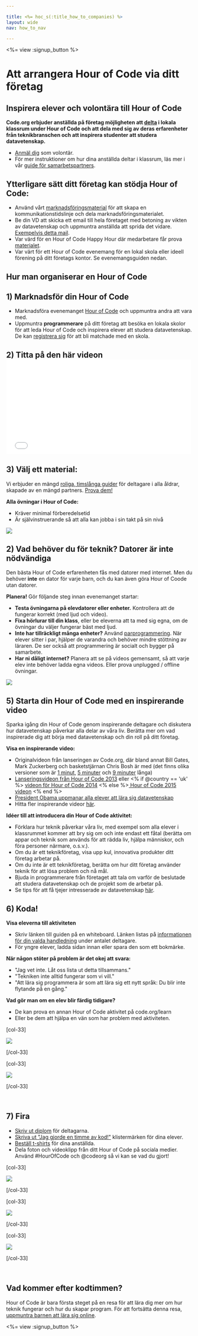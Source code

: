 ```yaml
---

title: <%= hoc_s(:title_how_to_companies) %>
layout: wide
nav: how_to_nav

---
```


<%= view :signup_button %>

# Att arrangera Hour of Code via ditt företag

## Inspirera elever och volontära till Hour of Code

**Code.org erbjuder anställda på företag möjligheten att [delta](<%= resolve_url('https://code.org/volunteer') %>) i lokala klassrum under Hour of Code och att dela med sig av deras erfarenheter från teknikbranschen och att inspirera studenter att studera datavetenskap.**

  * [Anmäl dig](<%= resolve_url('https://code.org/volunteer') %>) som volontär.
  * För mer instruktioner om hur dina anställda deltar i klassrum, läs mer i vår [guide för samarbetspartners](<%= localized_file('/files/HourOfCodeGuideForCorporatePartners.pdf') %>).

## Ytterligare sätt ditt företag kan stödja Hour of Code:

  * Använd vårt [marknadsföringsmaterial](<%= localized_file('/files/HourOfCodeInternalMarketingToolkit.pdf') %>) för att skapa en kommunikationstidslinje och dela marknadsföringsmaterialet.
  * Be din VD att skicka ett email till hela företaget med betoning av vikten av datavetenskap och uppmuntra anställda att sprida det vidare. [Exempelvis detta mail](<%= resolve_url('/promote/resources#sample-emails') %>).
  * Var värd för en Hour of Code Happy Hour där medarbetare får prova [materialet](<%= resolve_url('https://code.org/learn') %>).
  * Var värt för ett Hour of Code evenemang för en lokal skola eller ideell förening på ditt företags kontor. Se evenemangsguiden nedan.

## Hur man organiserar en Hour of Code

## 1) Marknadsför din Hour of Code

  * Marknadsföra evenemanget [Hour of Code](<%= resolve_url('/promote') %>) och uppmuntra andra att vara med.
  * Uppmuntra **programmerare** på ditt företag att besöka en lokala skolor för att leda Hour of Code och inspirera elever att studera datavetenskap. De kan [registrera sig](<%= resolve_url('https://code.org/volunteer/engineer') %>) för att bli matchade med en skola.

## 2) Titta på den här videon <iframe width="500" height="255" src="//www.youtube.com/embed/SrnvvWDm73k" frameborder="0" allowfullscreen></iframe>
## 3) Välj ett material:

Vi erbjuder en mängd [roliga, timslånga guider](<%= resolve_url('https://code.org/learn') %>) för deltagare i alla åldrar, skapade av en mängd partners. [Prova dem!](<%= resolve_url("https://code.org/learn") %>)

**Alla övningar i Hour of Code:**

  * Kräver minimal förberedelsetid
  * Är självinstruerande så att alla kan jobba i sin takt på sin nivå

[![](/images/fit-700/tutorials.png)](<%= resolve_url('https://code.org/learn') %>)

## 2) Vad behöver du för teknik? Datorer är inte nödvändiga

Den bästa Hour of Code erfarenheten fås med datorer med internet. Men du behöver **inte** en dator för varje barn, och du kan även göra Hour of Coode utan datorer.

**Planera!** Gör följande steg innan evenemanget startar:

  * **Testa övningarna på elevdatorer eller enheter.** Kontrollera att de fungerar korrekt (med ljud och video).
  * **Fixa hörlurar till din klass**, eller be eleverna att ta med sig egna, om de övningar du väljer fungerar bäst med ljud.
  * **Inte har tillräckligt många enheter?** Använd [parprogrammering](https://www.youtube.com/watch?v=vgkahOzFH2Q). När elever sitter i par, hjälper de varandra och behöver mindre stöttning av läraren. De ser också att programmering är socialt och bygger på samarbete.
  * **Har ni dåligt internet?** Planera att se på videos gemensamt, så att varje elev inte behöver ladda egna videos. Eller prova unplugged / offline övningar.

![](/images/fit-350/group_ipad.jpg)

## 5) Starta din Hour of Code med en inspirerande video

Sparka igång din Hour of Code genom inspirerande deltagare och diskutera hur datavetenskap påverkar alla delar av våra liv. Berätta mer om vad inspirerade dig att börja med datavetenskap och din roll på ditt företag.

**Visa en inspirerande video:**

  * Originalvideon från lanseringen av Code.org, där bland annat Bill Gates, Mark Zuckerberg och basketstjärnan Chris Bosh är med (det finns olika versioner som är [1 minut](https://www.youtube.com/watch?v=qYZF6oIZtfc), [5 minuter](https://www.youtube.com/watch?v=nKIu9yen5nc) och [9 minuter](https://www.youtube.com/watch?v=dU1xS07N-FA) långa)
  * [Lanseringsvideon från Hour of Code 2013](https://www.youtube.com/watch?v=FC5FbmsH4fw) eller <% if @country == 'uk' %> [ videon för Hour of Code 2014](https://www.youtube.com/watch?v=7L97YMYqLHc) <% else %>[ Hour of Code 2015 videon](https://www.youtube.com/watch?v=7L97YMYqLHc) <% end %>
  * [President Obama uppmanar alla elever att lära sig datavetenskap](https://www.youtube.com/watch?v=6XvmhE1J9PY)
  * Hitta fler inspirerande videor [här](https://www.youtube.com/playlist?list=PLzdnOPI1iJNfpD8i4Sx7U0y2MccnrNZuP).

**Idéer till att introducera din Hour of Code aktivitet:**

  * Förklara hur teknik påverkar våra liv, med exempel som alla elever i klassrummet kommer att bry sig om och inte endast ett fåtal (berätta om appar och teknik som används för att rädda liv, hjälpa människor, och föra personer närmare, o.s.v.). 
  * Om du är ett teknikföretag, visa upp kul, innovativa produkter ditt företag arbetar på.
  * Om du inte är ett teknikföretag, berätta om hur ditt företag använder teknik för att lösa problem och nå mål.
  * Bjuda in programmerare från företaget att tala om varför de beslutade att studera datavetenskap och de projekt som de arbetar på.
  * Se tips för att få tjejer intresserade av datavetenskap [här](<%= resolve_url('https://code.org/girls') %>).

## 6) Koda!

**Visa eleverna till aktiviteten**

  * Skriv länken till guiden på en whiteboard. Länken listas på [informationen för din valda handledning](<%= resolve_url('https://code.org/learn') %>) under antalet deltagare.
  * För yngre elever, ladda sidan innan eller spara den som ett bokmärke.

**När någon stöter på problem är det okej att svara:**

  * "Jag vet inte. Låt oss lista ut detta tillsammans."
  * "Tekniken inte alltid fungerar som vi vill."
  * "Att lära sig programmera är som att lära sig ett nytt språk: Du blir inte flytande på en gång."

**Vad gör man om en elev blir färdig tidigare?**

  * De kan prova en annan Hour of Code aktivitet på code.org/learn
  * Eller be dem att hjälpa en vän som har problem med aktiviteten.

[col-33]

![](/images/fit-250/highschoolgirls.jpeg)

[/col-33]

[col-33]

![](/images/fit-300/group_ar.jpg)

[/col-33]

<p style="clear:both">
  &nbsp;
</p>

## 7) Fira

  * [Skriv ut diplom](<%= resolve_url('https://code.org/certificates') %>) för deltagarna.
  * [Skriva ut "Jag gjorde en timme av kod!"](<%= resolve_url('/promote/resources#stickers') %>) klistermärken för dina elever.
  * [Beställ t-shirts](http://blog.code.org/post/132608499493/hour-of-code-shirts-and-more) för dina anställda.
  * Dela foton och videoklipp från ditt Hour of Code på sociala medier. Använd #HourOfCode och @codeorg så vi kan se vad du gjort!

[col-33]

![](/images/fit-250/celebrate2.jpeg)

[/col-33]

[col-33]

![](/images/fit-260/highlight-certificates.jpg)

[/col-33]

[col-33]

![](/images/fit-300/boy-certificate.jpg)

[/col-33]

<p style="clear:both">
  &nbsp;
</p>

## Vad kommer efter kodtimmen?

Hour of Code är bara första steget på en resa för att lära dig mer om hur teknik fungerar och hur du skapar program. För att fortsätta denna resa, [uppmuntra barnen att lära sig online](<%= resolve_url('https://code.org/learn/beyond') %>).

<%= view :signup_button %>